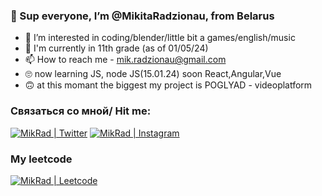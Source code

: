 ### 👋 Sup everyone, I’m @MikitaRadzionau, from Belarus
- 👀 I’m interested in coding/blender/little bit a games/english/music
- 🌱 I'm currently in 11th grade (as of 01/05/24)
- 📫 How to reach me - mik.radzionau@gmail.com
- 🙄 now learning JS, node JS(15.01.24) soon React,Angular,Vue
- 🙃 at this momant the biggest my project is POGLYAD - videoplatform


### Связаться со мной/ Hit me:
[<img alt="MikRad | Twitter" src="https://img.shields.io/badge/twitter-E4405F.svg?&style=for-the-badge&logo=twitter&logoColor=white" />][twitter]
[<img alt="MikRad | Instagram" src="https://img.shields.io/badge/instagram-E4405F.svg?&style=for-the-badge&logo=Instagram&logoColor=white" />][instagram]

### My leetcode
[<img alt="MikRad | Leetcode" src="https://img.shields.io/badge/leetcode-E4405F.svg?&style=for-the-badge&logo=Leetcode&logoColor=white" />][leetcode]

[instagram]: https://www.instagram.com/ov_ov_ov_/
[twitter]: https://twitter.com/MikiRadz
[leetcode]:https://leetcode.com/MikitaRadzionau/
